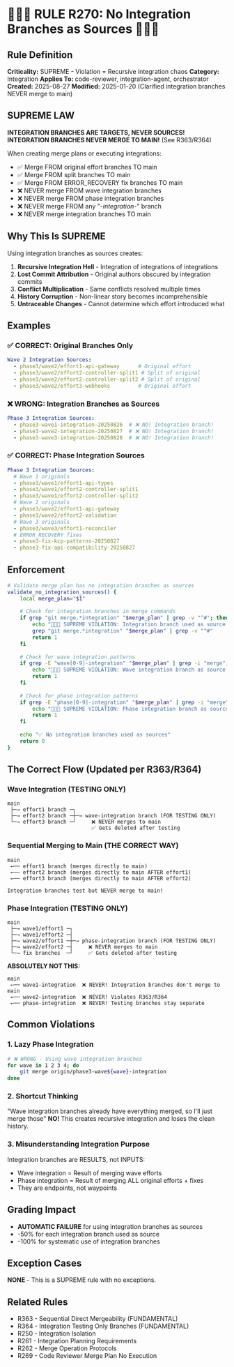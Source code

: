 # 🔴🔴🔴 RULE R270: No Integration Branches as Sources 🔴🔴🔴

## Rule Definition
**Criticality:** SUPREME - Violation = Recursive integration chaos
**Category:** Integration
**Applies To:** code-reviewer, integration-agent, orchestrator
**Created:** 2025-08-27
**Modified:** 2025-01-20 (Clarified integration branches NEVER merge to main)

## SUPREME LAW

**INTEGRATION BRANCHES ARE TARGETS, NEVER SOURCES!**
**INTEGRATION BRANCHES NEVER MERGE TO MAIN!** (See R363/R364)

When creating merge plans or executing integrations:
- ✅ Merge FROM original effort branches TO main
- ✅ Merge FROM split branches TO main
- ✅ Merge FROM ERROR_RECOVERY fix branches TO main
- ❌ NEVER merge FROM wave integration branches
- ❌ NEVER merge FROM phase integration branches
- ❌ NEVER merge FROM any "*-integration-*" branch
- ❌ NEVER merge integration branches TO main

## Why This Is SUPREME

Using integration branches as sources creates:
1. **Recursive Integration Hell** - Integration of integrations of integrations
2. **Lost Commit Attribution** - Original authors obscured by integration commits
3. **Conflict Multiplication** - Same conflicts resolved multiple times
4. **History Corruption** - Non-linear story becomes incomprehensible
5. **Untraceable Changes** - Cannot determine which effort introduced what

## Examples

### ✅ CORRECT: Original Branches Only
```yaml
Wave 2 Integration Sources:
  - phase3/wave2/effort1-api-gateway      # Original effort
  - phase3/wave2/effort2-controller-split1 # Split of original
  - phase3/wave2/effort2-controller-split2 # Split of original
  - phase3/wave2/effort3-webhooks         # Original effort
```

### ❌ WRONG: Integration Branches as Sources
```yaml
Phase 3 Integration Sources:
  - phase3-wave1-integration-20250826  # ❌ NO! Integration branch!
  - phase3-wave2-integration-20250827  # ❌ NO! Integration branch!
  - phase3-wave3-integration-20250828  # ❌ NO! Integration branch!
```

### ✅ CORRECT: Phase Integration Sources
```yaml
Phase 3 Integration Sources:
  # Wave 1 originals
  - phase3/wave1/effort1-api-types
  - phase3/wave1/effort2-controller-split1
  - phase3/wave1/effort2-controller-split2
  # Wave 2 originals  
  - phase3/wave2/effort1-api-gateway
  - phase3/wave2/effort2-validation
  # Wave 3 originals
  - phase3/wave3/effort1-reconciler
  # ERROR_RECOVERY fixes
  - phase3-fix-kcp-patterns-20250827
  - phase3-fix-api-compatibility-20250827
```

## Enforcement

```bash
# Validate merge plan has no integration branches as sources
validate_no_integration_sources() {
    local merge_plan="$1"
    
    # Check for integration branches in merge commands
    if grep "git merge.*integration" "$merge_plan" | grep -v "^#"; then
        echo "🔴🔴🔴 SUPREME VIOLATION: Integration branch used as source!"
        grep "git merge.*integration" "$merge_plan" | grep -v "^#"
        return 1
    fi
    
    # Check for wave integration patterns
    if grep -E "wave[0-9]-integration" "$merge_plan" | grep -i "merge"; then
        echo "🔴🔴🔴 SUPREME VIOLATION: Wave integration branch as source!"
        return 1
    fi
    
    # Check for phase integration patterns
    if grep -E "phase[0-9]-integration" "$merge_plan" | grep -i "merge"; then
        echo "🔴🔴🔴 SUPREME VIOLATION: Phase integration branch as source!"
        return 1
    fi
    
    echo "✅ No integration branches used as sources"
    return 0
}
```

## The Correct Flow (Updated per R363/R364)

### Wave Integration (TESTING ONLY)
```
main
 ├─→ effort1 branch ─┐
 ├─→ effort2 branch ─┼─→ wave-integration branch (FOR TESTING ONLY)
 └─→ effort3 branch ─┘     ❌ NEVER merges to main
                           ✅ Gets deleted after testing
```

### Sequential Merging to Main (THE CORRECT WAY)
```
main
 ←── effort1 branch (merges directly to main)
 ←── effort2 branch (merges directly to main AFTER effort1)
 ←── effort3 branch (merges directly to main AFTER effort2)

Integration branches test but NEVER merge to main!
```

### Phase Integration (TESTING ONLY)
```
main
 ├─→ wave1/effort1 ─┐
 ├─→ wave1/effort2 ─┤
 ├─→ wave2/effort1 ─┼─→ phase-integration branch (FOR TESTING ONLY)
 ├─→ wave2/effort2 ─┤     ❌ NEVER merges to main
 └─→ fix branches  ─┘     ✅ Gets deleted after testing
```

**ABSOLUTELY NOT THIS:**
```
main
 ←── wave1-integration  ❌ NEVER! Integration branches don't merge to main
 ←── wave2-integration  ❌ NEVER! Violates R363/R364
 ←── phase-integration  ❌ NEVER! Testing branches stay separate
```

## Common Violations

### 1. Lazy Phase Integration
```bash
# ❌ WRONG - Using wave integration branches
for wave in 1 2 3 4; do
    git merge origin/phase3-wave${wave}-integration
done
```

### 2. Shortcut Thinking
"Wave integration branches already have everything merged, so I'll just merge those"
**NO!** This creates recursive integration and loses the clean history.

### 3. Misunderstanding Integration Purpose
Integration branches are RESULTS, not INPUTS:
- Wave integration = Result of merging wave efforts
- Phase integration = Result of merging ALL original efforts + fixes
- They are endpoints, not waypoints

## Grading Impact
- **AUTOMATIC FAILURE** for using integration branches as sources
- -50% for each integration branch used as source
- -100% for systematic use of integration branches

## Exception Cases
**NONE** - This is a SUPREME rule with no exceptions.

## Related Rules
- R363 - Sequential Direct Mergeability (FUNDAMENTAL)
- R364 - Integration Testing Only Branches (FUNDAMENTAL)
- R250 - Integration Isolation
- R261 - Integration Planning Requirements
- R262 - Merge Operation Protocols
- R269 - Code Reviewer Merge Plan No Execution
